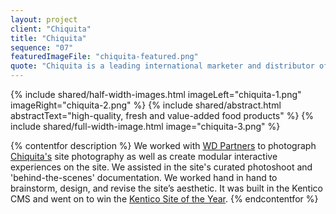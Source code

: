```yaml
---
layout: project
client: "Chiquita"
title: "Chiquita"
sequence: "07"
featuredImageFile: "chiquita-featured.png"
quote: "Chiquita is a leading international marketer and distributor of high-quality, fresh and value-added food products like bananas or complimentary fruits. WD Partners (and Dusk) consolidated all of Chiquita’s existing web resources (multiple product microsites and an outdated corporate site) into one global site built on Kentico CMS. Now Chiquita has an engaging online presence with content that matters to their audiences for years to come. (Kentico)"
---
```


{% include shared/half-width-images.html imageLeft="chiquita-1.png" imageRight="chiquita-2.png" %}
{% include shared/abstract.html abstractText="high-quality, fresh and value-added food products" %}
{% include shared/full-width-image.html image="chiquita-3.png" %}


{% contentfor description %}
We worked with <a href="http://www.wdpartners.com/">WD Partners</a> to photograph <a href="http://www.chiquita.com/Home.aspx">Chiquita's</a> site photography as well as create modular interactive experiences on the site. We assisted in the site's curated photoshoot and 'behind-the-scenes' documentation. We worked hand in hand to brainstorm, design, and revise the site’s aesthetic. It was built in the Kentico CMS and went on to win the <a href="http://www.kentico.com/customers/site-of-the-year/site-of-the-year-2011">Kentico Site of the Year</a>.
{% endcontentfor %}
